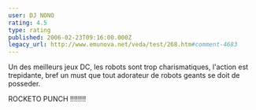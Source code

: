 ```yaml
---
user: DJ NONO
rating: 4.5
type: rating
published: 2006-02-23T09:16:00.000Z
legacy_url: http://www.emunova.net/veda/test/268.htm#comment-4683
---
```

Un des meilleurs jeux DC, les robots sont trop charismatiques, l'action est trepidante, bref un must que tout adorateur de robots geants se doit de posseder.

ROCKETO PUNCH !!!!!!!!